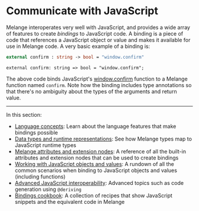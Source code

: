 # Communicate with JavaScript

Melange interoperates very well with JavaScript, and provides a wide array of
features to create *bindings* to JavaScript code. A binding is a piece of code
that references a JavaScript object or value and makes it available for use in
Melange code. A very basic example of a binding is:

```ocaml
external confirm : string -> bool = "window.confirm"
```
```reasonml
external confirm: string => bool = "window.confirm";
```

The above code binds JavaScript's
[window.confirm](https://developer.mozilla.org/en-US/docs/Web/API/Window/confirm)
function to a Melange function named `confirm`. Note how the binding includes
type annotations so that there's no ambiguity about the types of the arguments
and return value.

---

In this section:

- [Language concepts](./language-concepts.md): Learn about the language features
  that make bindings possible
- [Data types and runtime representations](./data-types-and-runtime-rep.md): See
  how Melange types map to JavaScript runtime types
- [Melange attributes and extension nodes](./attributes-and-extension-nodes.md):
  A reference of all the built-in attributes and extension nodes that can be
  used to create bindings
- [Working with JavaScript objects and
  values](./working-with-js-objects-and-values.md): A rundown of all the common
  scenarios when binding to JavaScript objects and values (including functions)
- [Advanced JavaScript interoperability](./advanced-js-interop.md): Advanced
  topics such as code generation using `@deriving`
- [Bindings cookbook](./bindings-cookbook.md): A collection of recipes that show
  JavaScript snippets and the equivalent code in Melange
